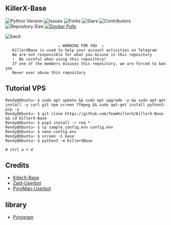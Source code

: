 ## KillerX-Base

![Python Version](https://img.shields.io/badge/python-3.9-green?style=for-the-badge&logo=appveyor)
![Issues](https://img.shields.io/github/issues/TeamKillerX/KillerX-Base?style=for-the-badge&logo=appveyor)
![Forks](https://img.shields.io/github/forks/TeamKillerX/KillerX-Base?style=for-the-badge&logo=appveyor)
![Stars](https://img.shields.io/github/stars/TeamKillerX/KillerX-Base?style=for-the-badge&logo=appveyor)
![Contributors](https://img.shields.io/github/contributors/TeamKillerX/KillerX-Base?style=for-the-badge&logo=appveyor)
![Repository Size](https://img.shields.io/github/repo-size/TeamKillerX/KillerX-Base?style=for-the-badge&logo=appveyor)
[![Docker Pulls](https://img.shields.io/docker/pulls/rendyprojects/python)](https://hub.docker.com/r/rendyprojects/python/tags)

![back](https://user-images.githubusercontent.com/90479255/178405323-34f4af0b-5c1e-4822-b0d6-eb578e30ff54.png)
```
️                       ⚠️ WARNING FOR YOU ️ ️⚠️
   KillerXBase is used to help your account activities on Telegram
   We are not responsible for what you misuse in this repository
   !  Be careful when using this repository!
   If one of the members misuses this repository, we are forced to ban you
   Never ever abuse this repository
``` 
## Tutorial VPS
```console
Rendy@Ubuntu~ $ sudo apt update && sudo apt upgrade -y && sudo apt-get install -y curl git npm screen ffmpeg && sudo apt-get install python3-pip -y
Rendy@Ubuntu~ $ git clone https://github.com/TeamKillerX/KillerX-Base && cd KillerX-Base
Rendy@Ubuntu~ $ pip3 install -r req *
Rendy@Ubuntu~ $ cp sample_config.env config.env
Rendy@Ubuntu~ $ nano config.env
Rendy@Ubuntu~ $ screen -S base 
Rendy@Ubuntu~ $ python3 -m KillerXBase

# ctrl a + d 
```
## Credits
- [KillerX-Base](https://github.com/TeamKillerX/KillerX-Base)
- [Zaid-Userbot](https://github.com/ITZ-ZAID/ZAID-USERBOT)
- [PyroMan-Userbot](https://github.com/mrismanaziz/PyroMan-Userbot)

## library 
- [Pyrogram](https://github.com/pyrogram)

